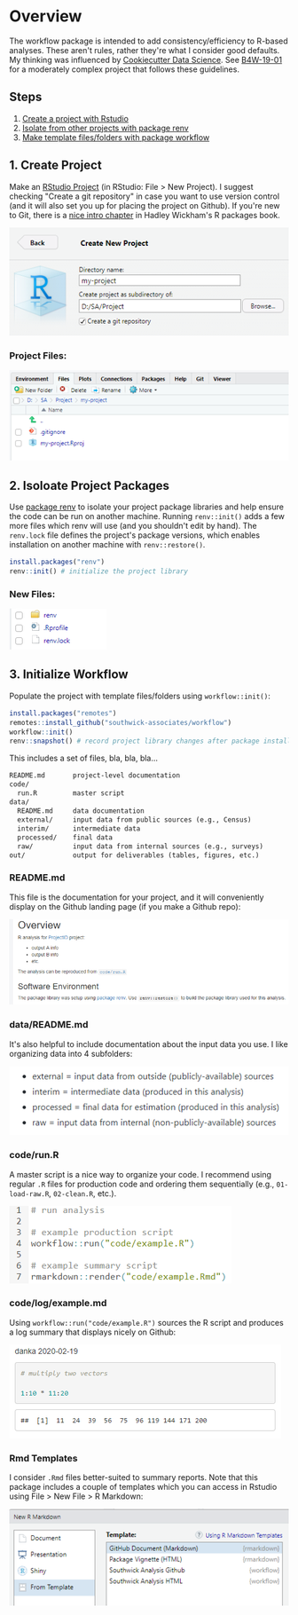 
# Overview

The workflow package is intended to add consistency/efficiency to R-based analyses. These aren't rules, rather they're what I consider good defaults. My thinking was influenced by [Cookiecutter Data Science](https://drivendata.github.io/cookiecutter-data-science/). See [B4W-19-01](https://github.com/southwick-associates/B4W-19-01) for a moderately complex project that follows these guidelines.

## Steps

1. [Create a project with Rstudio](#create-project)
2. [Isolate from other projects with package renv](#define-your-software-environment)
3. [Make template files/folders with package workflow](#initialize-workflow)

## 1. Create Project

Make an [RStudio Project](https://r4ds.had.co.nz/workflow-projects.html) (in RStudio: File > New Project). I suggest checking "Create a git repository" in case you want to use version control (and it will also set you up for placing the project on Github). If you're new to Git, there is a [nice intro chapter](http://r-pkgs.had.co.nz/git.html) in Hadley Wickham's R packages book.

![](img/my-project.png)

### Project Files:

![](img/my-proj-files.png)

## 2. Isoloate Project Packages

Use [package renv](https://rstudio.github.io/renv/index.html) to isolate your project package libraries and help ensure the code can be run on another machine. Running `renv::init()` adds a few more files which renv will use (and you shouldn't edit by hand). The `renv.lock` file defines the project's package versions, which enables installation on another machine with `renv::restore()`.

```r
install.packages("renv")
renv::init() # initialize the project library
```

### New Files:

![](img/renv.png)

## 3. Initialize Workflow

Populate the project with template files/folders using `workflow::init()`:

```r
install.packages("remotes")
remotes::install_github("southwick-associates/workflow")
workflow::init()
renv::snapshot() # record project library changes after package installations
```

This includes a set of files, bla, bla, bla...

```
README.md       project-level documentation
code/
  run.R         master script
data/
  README.md     data documentation
  external/     input data from public sources (e.g., Census)
  interim/      intermediate data
  processed/    final data
  raw/          input data from internal sources (e.g., surveys)
out/            output for deliverables (tables, figures, etc.)
```

### README.md

This file is the documentation for your project, and it will conveniently display on the Github landing page (if you make a Github repo):

![](img/readme.png)

### data/README.md

It's also helpful to include documentation about the input data you use. I like organizing data into 4 subfolders:

![](img/cookie.png)

### code/run.R

A master script is a nice way to organize your code. I recommend using regular `.R` files for production code and ordering them sequentially (e.g., `01-load-raw.R`, `02-clean.R`, etc.). 

![](img/run.png)

### code/log/example.md

Using `workflow::run("code/example.R")` sources the R script and produces a log summary that displays nicely on Github:

![](img/example.png)

### Rmd Templates

I consider `.Rmd` files better-suited to summary reports. Note that this package includes a couple of templates which you can access in Rstudio using File > New File > R Markdown:

![](img/rmd-template.png)
